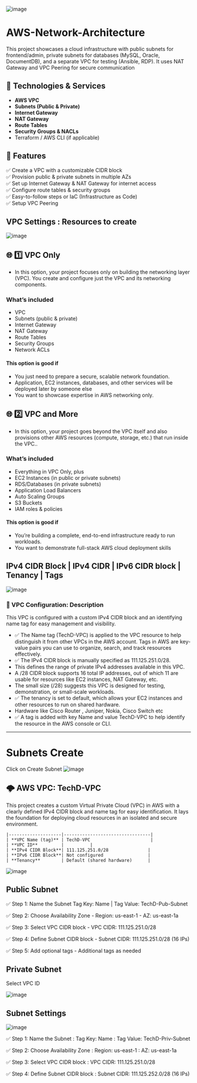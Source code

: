 ![image](https://github.com/user-attachments/assets/cde7c484-9962-4217-915b-699e812e1845)

# AWS-Network-Architecture
This project showcases a cloud infrastructure with public subnets for frontend/admin, private subnets for databases (MySQL, Oracle, DocumentDB), and a separate VPC for testing (Ansible, RDP). It uses NAT Gateway and VPC Peering for secure communication

## 🧰 Technologies & Services

- **AWS VPC**
- **Subnets (Public & Private)**
- **Internet Gateway**
- **NAT Gateway**
- **Route Tables**
- **Security Groups & NACLs**
- Terraform / AWS CLI (if applicable)

## 🚀 Features

✅ Create a VPC with a customizable CIDR block  
✅ Provision public & private subnets in multiple AZs  
✅ Set up Internet Gateway & NAT Gateway for internet access  
✅ Configure route tables & security groups  
✅ Easy-to-follow steps or IaC (Infrastructure as Code)<br/>
✅ Setup VPC Peering

## VPC Settings : Resources to create 
![image](https://github.com/user-attachments/assets/50d4c07b-deea-40c5-97e0-99967f3a71d3)

## 🌐 1️⃣ VPC Only
- In this option, your project focuses only on building the networking layer (VPC).
  You create and configure just the VPC and its networking components.

### What’s included
- VPC
- Subnets (public & private)
- Internet Gateway
- NAT Gateway
- Route Tables
- Security Groups
- Network ACLs

#### This option is good if
- You just need to prepare a secure, scalable network foundation.
- Application, EC2 instances, databases, and other services will be deployed later by someone else
- You want to showcase expertise in AWS networking only.

## 🌐 2️⃣ VPC and More
- In this option, your project goes beyond the VPC itself and also provisions other AWS resources (compute, storage, etc.)   that run inside the VPC..

### What’s included
- Everything in VPC Only, plus
- EC2 Instances (in public or private subnets)
- RDS/Databases (in private subnets)
- Application Load Balancers
- Auto Scaling Groups
- S3 Buckets
- IAM roles & policies

#### This option is good if
- You’re building a complete, end-to-end infrastructure ready to run workloads.
- You want to demonstrate full-stack AWS cloud deployment skills

## IPv4 CIDR Block | IPv4 CIDR | IPv6 CIDR block | Tenancy | Tags
![image](https://github.com/user-attachments/assets/f2cf3433-2801-422e-bb64-270ed7eb0e53)

### 📄 VPC Configuration: Description
This VPC is configured with a custom IPv4 CIDR block and an identifying name tag for easy management and visibility.
- ✅ The Name tag (TechD-VPC) is applied to the VPC resource to help distinguish it from other VPCs in the AWS account. Tags in AWS are key-value pairs you can use to organize, search, and track resources effectively.
- ✅ The IPv4 CIDR block is manually specified as 111.125.251.0/28.
- This defines the range of private IPv4 addresses available in this VPC.
- A /28 CIDR block supports 16 total IP addresses, out of which 11 are usable for resources like EC2 instances, NAT Gateway, etc.
- The small size (/28) suggests this VPC is designed for testing, demonstration, or small-scale workloads.
- ✅ The tenancy is set to default, which allows your EC2 instances and other resources to run on shared hardware.
- Hardware like Cisco Router , Juniper, Nokia, Cisco Switch etc
- ✅ A tag is added with key Name and value TechD-VPC to help identify the resource in the AWS console or CLI.
<hr/>

# Subnets Create 
Click on Create Subnet 
![image](https://github.com/user-attachments/assets/8fcfdbf6-b831-47d6-8766-5fa299517694)

## 🌩️ AWS VPC: TechD-VPC
This project creates a custom Virtual Private Cloud (VPC) in AWS with a clearly defined IPv4 CIDR block and name tag for easy identification.
It lays the foundation for deploying cloud resources in an isolated and secure environment.

```shell | Property           | Value                           |
|--------------------|---------------------------------|
| **VPC Name (tag)** | TechD-VPC                       |
| **VPC ID**         |          |
| **IPv4 CIDR Block**| 111.125.251.0/28               |
| **IPv6 CIDR Block**| Not configured                 |
| **Tenancy**        | Default (shared hardware)      |
```

![image](https://github.com/user-attachments/assets/c62ebf8c-4088-4389-967f-5ff6315dd197)

## Public Subnet

✅ Step 1: Name the Subnet Tag Key: Name | Tag Value: TechD-Pub-Subnet

✅ Step 2: Choose Availability Zone - Region: us-east-1 - AZ: us-east-1a

✅ Step 3: Select VPC CIDR block - VPC CIDR: 111.125.251.0/28

✅ Step 4: Define Subnet CIDR block - Subnet CIDR: 111.125.251.0/28 (16 IPs)

✅ Step 5: Add optional tags - Additional tags as needed

## Private Subnet 

Select VPC ID 

![image](https://github.com/user-attachments/assets/e009c36a-fed2-4375-a8df-e9fb890de6cd)

## Subnet Settings 
![image](https://github.com/user-attachments/assets/39f71dfb-5870-4ad6-8e42-fb10f3e0e1e5)

✅ Step 1: Name the Subnet : Tag Key: Name : Tag Value: TechD-Priv-Subnet

✅ Step 2: Choose Availability Zone : Region: us-east-1 : AZ: us-east-1a

✅ Step 3: Select VPC CIDR block : VPC CIDR: 111.125.251.0/28

✅ Step 4: Define Subnet CIDR block : Subnet CIDR: 111.125.252.0/28 (16 IPs)




